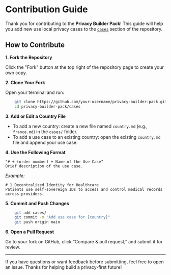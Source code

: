 # Contribution Guide

Thank you for contributing to the **Privacy Builder Pack**! This guide will help you add new use local privacy cases to the [`cases`](https://github.com/web3privacy/privacy-builder-pack/tree/main/cases) section of the repository.

## How to Contribute

**1. Fork the Repository**

Click the "Fork" button at the top right of the repository page to create your own copy.

**2. Clone Your Fork**

Open your terminal and run:
```bash
    git clone https://github.com/your-username/privacy-builder-pack.git
    cd privacy-builder-pack/cases
```
**3. Add or Edit a Country File**

- To add a new country: create a new file named `country.md` (e.g., `france.md`) in the `cases/` folder.  
- To add a use case to an existing country: open the existing `country.md` file and append your use case.

**4. Use the Following Format**

    "# + (order number) + Name of the Use Case"
    Brief description of the use case.

*Example:*

    # 1 Decentralized Identity for Healthcare
    Patients use self-sovereign IDs to access and control medical records across providers.

**5. Commit and Push Changes**

```bash
    git add cases/
    git commit -m "Add use case for [country]"
    git push origin main
```
**6. Open a Pull Request**

Go to your fork on GitHub, click “Compare & pull request,” and submit it for review.

---

If you have questions or want feedback before submitting, feel free to open an issue. Thanks for helping build a privacy-first future!
